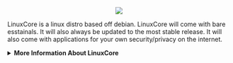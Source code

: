 <p align="center"><img src="![LC](https://github.com/0WordsT0Say/LinuxCore/assets/92313834/cf1a9925-a24f-4737-81e8-6fd0c97897f3)" /></p>

LinuxCore is a linux distro based off debian. LinuxCore will come with bare esstainals. It will also always be updated to the most stable release. It will also come with applications for your own security/privacy on the internet.


<details>
<summary><b>More Information About LinuxCore</b></summary>


More about LinuxCore..

LinuxCore was orginally gonna be named LinxCore. Until we found out a company product goes by that name. So we changed to have LinuxCore with the U instead.

LinuxCore was first thought of 10/24/2023 and execution to be making LinuxCore soon followed after. The thought of LinuxCore was accidental while making wallpapers. It was gonna be a wallpaper with the andromeda galaxy and the word core in the bottom left corner. But soon after it felt as if something was missing I looked at the filename LinxCore and thats what I added was Linx, and just then I wanted to make my very own Linux Distro. Of course it is now LinuxCore.

</details>
